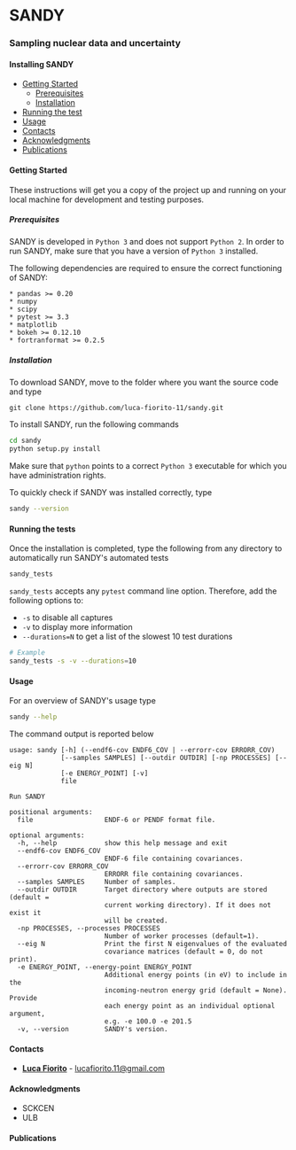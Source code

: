 # SANDY

### Sampling nuclear data and uncertainty

#### Installing SANDY

- [Getting Started](#getting-started)
  - [Prerequisites](#prerequisites)
  - [Installation](#installation)
- [Running the test](#running-the-tests)
- [Usage](#usage)
- [Contacts](#contacts)
- [Acknowledgments](#acknowledgments)
- [Publications](#publications)


#### <a name="getting-started"></a>Getting Started

These instructions will get you a copy of the project up and running on your local machine for development and testing purposes.

##### <a name="prerequisites"></a>Prerequisites

SANDY is developed in `Python 3` and does not support `Python 2`.
In order to run SANDY, make sure that you have a version of `Python 3` installed.

The following dependencies are required to ensure the correct functioning of SANDY:

```
* pandas >= 0.20
* numpy
* scipy
* pytest >= 3.3
* matplotlib
* bokeh >= 0.12.10
* fortranformat >= 0.2.5
```

##### <a name="installation"></a>Installation

To download SANDY, move to the folder where you want the source code and type

```git
git clone https://github.com/luca-fiorito-11/sandy.git
```

To install SANDY, run the following commands

```bash
cd sandy
python setup.py install
```

Make sure that `python` points to a correct `Python 3` executable for which you have administration rights.

To quickly check if SANDY was installed correctly, type

```bash
sandy --version
```

#### <a name="running-the-tests"></a>Running the tests

Once the installation is completed, type the following from any directory to automatically run SANDY's automated tests

```bash
sandy_tests
```

```sandy_tests``` accepts any ```pytest``` command line option.
Therefore, add the following options to:
 - ```-s``` to disable all captures
 - ```-v``` to display more information
 - ```--durations=N``` to get a list of the slowest 10 test durations
 
 ```bash
# Example
sandy_tests -s -v --durations=10
```

#### <a name="usage"></a>Usage

For an overview of SANDY's usage type

```bash
sandy --help
```

The command output is reported below

```
usage: sandy [-h] (--endf6-cov ENDF6_COV | --errorr-cov ERRORR_COV)
             [--samples SAMPLES] [--outdir OUTDIR] [-np PROCESSES] [--eig N]
             [-e ENERGY_POINT] [-v]
             file

Run SANDY

positional arguments:
  file                  ENDF-6 or PENDF format file.

optional arguments:
  -h, --help            show this help message and exit
  --endf6-cov ENDF6_COV
                        ENDF-6 file containing covariances.
  --errorr-cov ERRORR_COV
                        ERRORR file containing covariances.
  --samples SAMPLES     Number of samples.
  --outdir OUTDIR       Target directory where outputs are stored (default =
                        current working directory). If it does not exist it
                        will be created.
  -np PROCESSES, --processes PROCESSES
                        Number of worker processes (default=1).
  --eig N               Print the first N eigenvalues of the evaluated
                        covariance matrices (default = 0, do not print).
  -e ENERGY_POINT, --energy-point ENERGY_POINT
                        Additional energy points (in eV) to include in the
                        incoming-neutron energy grid (default = None). Provide
                        each energy point as an individual optional argument,
                        e.g. -e 100.0 -e 201.5
  -v, --version         SANDY's version.
```

#### <a name="contacts"></a>Contacts

* [**Luca Fiorito**](https://github.com/luca-fiorito-11) - lucafiorito.11@gmail.com

#### <a name="acknowledgemnts"></a>Acknowledgments

* SCKCEN
* ULB

#### <a name="publications"></a>Publications








